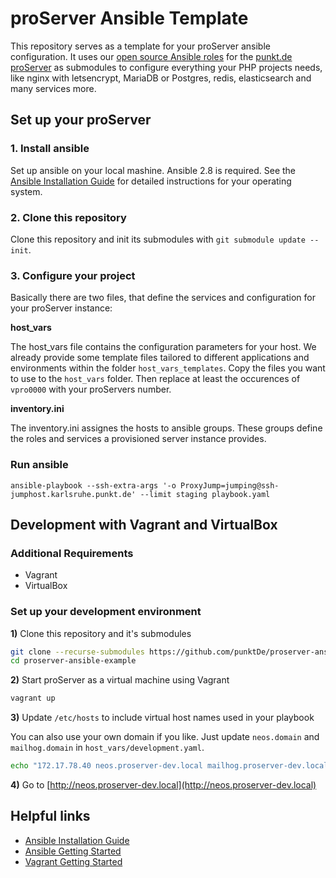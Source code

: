 # proServer Ansible Template

This repository serves as a template for your proServer ansible configuration. It uses our [open source Ansible roles](https://github.com/punktDe?q=proserver-ansible) for the [punkt.de proServer](https://infrastructure.punkt.de/de/produkte/proserver.html) as submodules to configure everything your PHP projects needs, like nginx with letsencrypt, MariaDB or Postgres, redis, elasticsearch and many services more.


## Set up your proServer

### 1. Install ansible

Set up ansible on your local mashine. Ansible 2.8 is required. See the [Ansible Installation Guide](https://docs.ansible.com/ansible/latest/installation_guide/intro_installation.html) for detailed instructions for your operating system.

### 2. Clone this repository

Clone this repository and init its submodules with `git submodule update --init`.

### 3. Configure your project

Basically there are two files, that define the services and configuration for your proServer instance:

**host_vars**

The host_vars file contains the configuration parameters for your host. We already provide some template files tailored to different applications and environments within the folder `host_vars_templates`. Copy the files you want to use to the `host_vars` folder. Then replace at least the occurences of `vpro0000` with your proServers number.

**inventory.ini**

The inventory.ini assignes the hosts to ansible groups. These groups define the roles and services a provisioned server instance provides.

### Run ansible

	ansible-playbook --ssh-extra-args '-o ProxyJump=jumping@ssh-jumphost.karlsruhe.punkt.de' --limit staging playbook.yaml


## Development with Vagrant and VirtualBox

### Additional Requirements

- Vagrant
- VirtualBox

### Set up your development environment

**1)** Clone this repository and it's submodules

```sh
git clone --recurse-submodules https://github.com/punktDe/proserver-ansible-example.git
cd proserver-ansible-example
```

**2)** Start proServer as a virtual machine using Vagrant

```sh
vagrant up
```

**3)** Update `/etc/hosts` to include virtual host names used in your playbook

You can also use your own domain if you like.
Just update `neos.domain` and `mailhog.domain` in `host_vars/development.yaml`.

```sh
echo "172.17.78.40 neos.proserver-dev.local mailhog.proserver-dev.local" | sudo tee -a /etc/hosts
```

**4)** Go to [http://neos.proserver-dev.local](http://neos.proserver-dev.local)


## Helpful links

- [Ansible Installation Guide](https://docs.ansible.com/ansible/latest/installation_guide/intro_installation.html)
- [Ansible Getting Started](https://docs.ansible.com/ansible/latest/user_guide/intro_getting_started.html)
- [Vagrant Getting Started](https://www.vagrantup.com/intro/getting-started/index.html)
